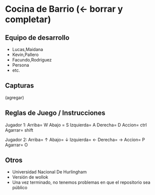 # Cocina de Barrio (<- borrar y completar)

## Equipo de desarrollo

- Lucas,Maidana
- Kevin,Pallero
- Facundo,Rodriguez
- Persona
- etc.

## Capturas

(agregar)

## Reglas de Juego / Instrucciones

Jugador 1: 
Arriba= W
Abajo = S
Izquierda= A
Derecha= D
Accion= ctrl
Agarrar= shift

Jugador 2:
Arriba= ↑
Abajo= ↓
Izquierda= ←
Derecha= →
Accion= P
Agarrar= O




## Otros

- Universidad Nacional De Hurlingham
- Versión de wollok
- Una vez terminado, no tenemos problemas en que el repositorio sea público  
